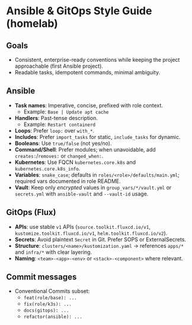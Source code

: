 # Ansible & GitOps Style Guide (homelab)

## Goals
- Consistent, enterprise-ready conventions while keeping the project approachable (first Ansible project).
- Readable tasks, idempotent commands, minimal ambiguity.

## Ansible
- **Task names**: Imperative, concise, prefixed with role context.
  - Example: `Base | Update apt cache`
- **Handlers**: Past-tense description.
  - Example: `Restart containerd`
- **Loops**: Prefer `loop:` over `with_*`.
- **Includes**: Prefer `import_tasks` for static, `include_tasks` for dynamic.
- **Booleans**: Use `true/false` (not yes/no).
- **Command/Shell**: Prefer modules; when unavoidable, add `creates:`/`removes:` or `changed_when:`.
- **Kubernetes**: Use FQCN `kubernetes.core.k8s` and `kubernetes.core.k8s_info`.
- **Variables**: `snake_case`; defaults in `roles/<role>/defaults/main.yml`; required vars documented in role README.
- **Vault**: Keep only *encrypted* values in `group_vars/*/vault.yml` or `secrets.yml` with `ansible-vault` and `--vault-id` usage.

## GitOps (Flux)
- **APIs**: use stable `v1` APIs (`source.toolkit.fluxcd.io/v1`, `kustomize.toolkit.fluxcd.io/v1`, `helm.toolkit.fluxcd.io/v2`).
- **Secrets**: Avoid plaintext `Secret` in Git. Prefer SOPS or ExternalSecrets.
- **Structure**: `clusters/<name>/kustomization.yaml` -> references `apps/*` and `infra/*` with clear layering.
- **Naming**: `<team>-<app>-<env>` or `<stack>-<component>` where relevant.

## Commit messages
- Conventional Commits subset:
  - `feat(role/base): ...`
  - `fix(role/k3s): ...`
  - `docs(gitops): ...`
  - `refactor(ansible): ...`
